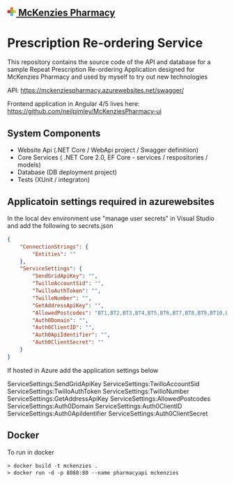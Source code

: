 <a href="http://mckenziespharmacy.azurewebsites.net/">
    <h2>
        <img src="https://github.com/neilpimley/McKenziesPharmacy-ui/raw/master/src/assets/images/cross.png" height="20" />
    McKenzies Pharmacy</h2>
</a>

Prescription Re-ordering Service
================================

This repository contains the source code of the API and database for a sample Repeat Prescription Re-ordering Application designed for McKenzies Pharmacy and used by myself to try out new technologies

API: https://mckenziespharmacy.azurewebsites.net/swagger/

Frontend application in Angular 4/5 lives here: https://github.com/neilpimley/McKenziesPharmacy-ui

## System Components

- Website Api (.NET Core / WebApi project / Swagger definitiion)
- Core Services ( .NET Core 2.0, EF Core - services / respositories / models)
- Database (DB deployment project)
- Tests (XUnit / integraton)

## Applicatoin settings required in azurewebsites

In the local dev environment use "manage user secrets" in Visual Studio and add the following to secrets.json
```json
{
    "ConnectionStrings": {
        "Entities": ""
    },
    "ServiceSettings": {
        "SendGridApiKey": "",
        "TwilloAccountSid": "",
        "TwilloAuthToken": "",
        "TwilloNumber": "",
        "GetAddressApiKey": "",
        "AllowedPostcodes": "BT1,BT2,BT3,BT4,BT5,BT6,BT7,BT8,BT9,BT10,BT11,BT12,BT13,BT14,BT15,BT16,BT17",
        "Auth0Domain": "",
        "Auth0ClientID": "",
        "Auth0ApiIdentifier": "",
        "Auth0ClientSecret": ""
    }
}
```
If hosted in Azure add the application settings below

ServiceSettings:SendGridApiKey
ServiceSettings:TwilloAccountSid
ServiceSettings:TwilloAuthToken
ServiceSettings:TwilloNumber
ServiceSettings:GetAddressApiKey
ServiceSettings:AllowedPostcodes
ServiceSettings:Auth0Domain
ServiceSettings:Auth0ClientID
ServiceSettings:Auth0ApiIdentifier
ServiceSettings:Auth0ClientSecret

## Docker
To run in docker 
```
> docker build -t mckenzies .
> docker run -d -p 8080:80 --name pharmacyapi mckenzies
```

